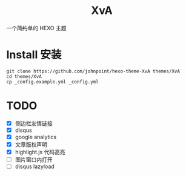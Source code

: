 # <div align="center">XvA</div>

一个简~~约~~单的 HEXO 主题

# Install 安装

```
git clone https://github.com/johnpoint/hexo-theme-XvA themes/XvA
cd themes/XvA
cp _config.example.yml _config.yml
```

# TODO

- [x] 侧边栏友情链接
- [x] disqus
- [x] google analytics
- [x] 文章版权声明
- [x] highlight.js 代码高亮
- [ ] 图片窗口内打开
- [ ] disqus lazyload